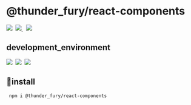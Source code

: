 # @thunder_fury/react-components
<p align=''>
<img src='https://img.shields.io/badge/node-v12.18.3-blue'/>&nbsp
<a href='https://www.npmjs.com/package/@thunder_fury/react-components' target='blank' >
<img src="https://img.shields.io/badge/npm-CB3837?style=flat-square&logo=npm&logoColor=white"/>
</a>&nbsp
<a href='https://thunderfury-react-component.netlify.app' target='blank' >
<img src="https://img.shields.io/badge/Storybook-FF4785?style=flat-square&logo=Storybook&logoColor=white"/>
</a>
</p>

## development_environment
<p align=''>
<img src="https://img.shields.io/badge/TypeScript-3178C6?style=flat-square&logo=TypeScript&logoColor=white"/></a>&nbsp
<img src="https://img.shields.io/badge/React.js-61DAFB?style=flat-square&logo=react&logoColor=white"/></a>&nbsp
<img src="https://img.shields.io/badge/styled_components-DB7093?style=flat-square&logo=styled-components&logoColor=white"/></a>
</p>

## 🚀install

```shell
 npm i @thunder_fury/react-components
```